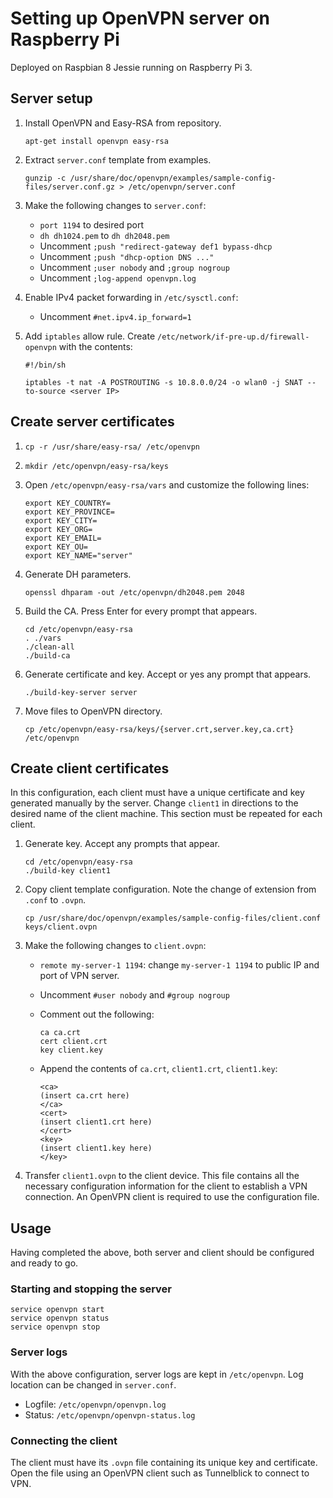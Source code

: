 Setting up OpenVPN server on Raspberry Pi
=========================================
Deployed on Raspbian 8 Jessie running on Raspberry Pi 3.

## Server setup
1.  Install OpenVPN and Easy-RSA from repository.

        apt-get install openvpn easy-rsa

2.  Extract `server.conf` template from examples.

        gunzip -c /usr/share/doc/openvpn/examples/sample-config-files/server.conf.gz > /etc/openvpn/server.conf

3.  Make the following changes to `server.conf`:

    * `port 1194` to desired port
    * `dh dh1024.pem` to `dh dh2048.pem`
    * Uncomment `;push "redirect-gateway def1 bypass-dhcp`
    * Uncomment `;push "dhcp-option DNS ..."`
    * Uncomment `;user nobody` and `;group nogroup`
    * Uncomment `;log-append openvpn.log`

4.  Enable IPv4 packet forwarding in `/etc/sysctl.conf`:

    * Uncomment `#net.ipv4.ip_forward=1`

5.  Add `iptables` allow rule. Create `/etc/network/if-pre-up.d/firewall-openvpn` with the contents:

    ~~~~
    #!/bin/sh

    iptables -t nat -A POSTROUTING -s 10.8.0.0/24 -o wlan0 -j SNAT --to-source <server IP>
    ~~~~

## Create server certificates

1.  `cp -r /usr/share/easy-rsa/ /etc/openvpn`
2.  `mkdir /etc/openvpn/easy-rsa/keys`
3.  Open `/etc/openvpn/easy-rsa/vars` and customize the following lines:

    ~~~~
    export KEY_COUNTRY=
    export KEY_PROVINCE=
    export KEY_CITY=
    export KEY_ORG=
    export KEY_EMAIL=
    export KEY_OU=
    export KEY_NAME="server"
    ~~~~

4.  Generate DH parameters.

        openssl dhparam -out /etc/openvpn/dh2048.pem 2048

5.  Build the CA. Press Enter for every prompt that appears.

        cd /etc/openvpn/easy-rsa
        . ./vars
        ./clean-all
        ./build-ca

6.  Generate certificate and key. Accept or yes any prompt that appears.

        ./build-key-server server

7.  Move files to OpenVPN directory.

        cp /etc/openvpn/easy-rsa/keys/{server.crt,server.key,ca.crt} /etc/openvpn

## Create client certificates

In this configuration, each client must have a unique certificate and key
generated manually by the server. Change `client1` in directions to the desired
name of the client machine. This section must be repeated for each client.

1.  Generate key. Accept any prompts that appear.

        cd /etc/openvpn/easy-rsa
        ./build-key client1

2.  Copy client template configuration. Note the change of extension from `.conf` to `.ovpn`.

        cp /usr/share/doc/openvpn/examples/sample-config-files/client.conf keys/client.ovpn

3.  Make the following changes to `client.ovpn`:

    * `remote my-server-1 1194`: change `my-server-1 1194` to public IP and port of VPN server.
    * Uncomment `#user nobody` and `#group nogroup`
    * Comment out the following:

        ~~~~
        ca ca.crt
        cert client.crt
        key client.key
        ~~~~

    * Append the contents of `ca.crt`, `client1.crt`, `client1.key`:

        ~~~~
        <ca>
        (insert ca.crt here)
        </ca>
        <cert>
        (insert client1.crt here)
        </cert>
        <key>
        (insert client1.key here)
        </key>
        ~~~~

4.  Transfer `client1.ovpn` to the client device. This file contains all the necessary configuration information for the client to establish a VPN connection. An OpenVPN client is required to use the configuration file.

## Usage

Having completed the above, both server and client should be configured and
ready to go. 

### Starting and stopping the server

    service openvpn start
    service openvpn status
    service openvpn stop

### Server logs

With the above configuration, server logs are kept in `/etc/openvpn`. Log
location can be changed in `server.conf`.

*   Logfile: `/etc/openvpn/openvpn.log`
*   Status: `/etc/openvpn/openvpn-status.log`

### Connecting the client

The client must have its `.ovpn` file containing its unique key and certificate.
Open the file using an OpenVPN client such as Tunnelblick to connect to VPN.
